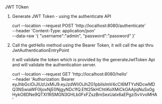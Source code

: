 JWT TOken

1. Generate JWT Token - using the authenticate API
	
	curl --location --request POST 'http://localhost:8080/authenticate' \
	--header 'Content-Type: application/json' \
	--data-raw '{
	    "username":"admin",
	    "password":"password"
	}'
	
2. Call the getHello method using the Bearer Token, it will call the api thru JwtAuthenticationEntryPoint

	it will validate the token which is provided by the generateJwtToken Api and will validate the authentication server.

	curl --location --request GET 'http://localhost:8080/hello' \
	--header 'Authorization: Bearer eyJhbGciOiJIUzUxMiJ9.eyJzdWIiOiJhZG1pbiIsImV4cCI6MTYxNDcwMDQ3NSwiaWF0IjoxNjE0NjgyNDc1fQ.EftI25kHChtiKoXMiCkGAAjiqNuSx0gHykO8DNe9QTXI1RSMGN3GHLb0FxFZszBmSexUaIx6aEPgzi5vVvoMHA'